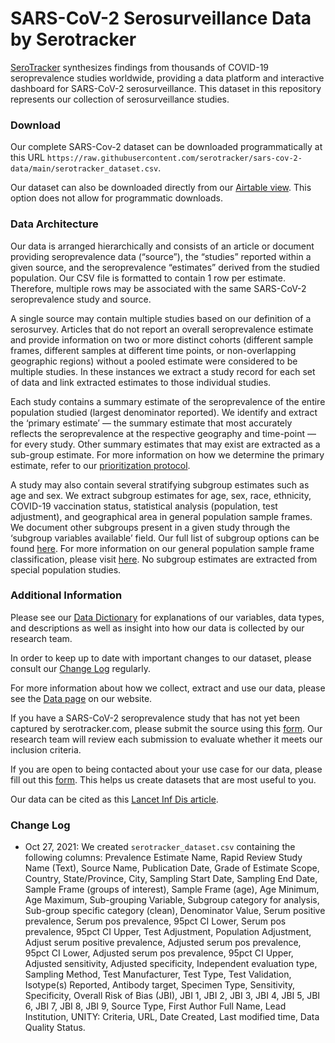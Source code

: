 
# SARS-CoV-2 Serosurveillance Data by Serotracker

[SeroTracker](https://serotracker.com/en/Explore) synthesizes findings from thousands of COVID-19 seroprevalence studies worldwide, providing a data platform and interactive dashboard for SARS-CoV-2 serosurveillance. This dataset in this repository represents our collection of serosurveillance studies.

### Download
Our complete SARS-Cov-2 dataset can be downloaded programmatically at this URL `https://raw.githubusercontent.com/serotracker/sars-cov-2-data/main/serotracker_dataset.csv`.

Our dataset can also be downloaded directly from our [Airtable view]([https://airtable.com/shraXWPJ9Yu7ybowM/tbljN2mhRVfSlZv2d?backgroundColor=blue&viewControls=on](https://airtable.com/shraXWPJ9Yu7ybowM/tbljN2mhRVfSlZv2d?backgroundColor=blue&viewControls=on)). This option does not allow for programmatic downloads.

### Data Architecture
Our data is arranged hierarchically and consists of an article or document providing seroprevalence data (“source”), the “studies” reported within a given source, and the seroprevalence “estimates” derived from the studied population. Our CSV file is formatted to contain 1 row per estimate. Therefore, multiple rows may be associated with the same SARS-CoV-2 seroprevalence study and source.

A single source may contain multiple studies based on our definition of a serosurvey. Articles that do not report an overall seroprevalence estimate and provide information on two or more distinct cohorts (different sample frames, different samples at different time points, or non-overlapping geographic regions) without a pooled estimate were considered to be multiple studies. In these instances we extract a study record for each set of data and link extracted estimates to those individual studies. 

Each study contains a summary estimate of the seroprevalence of the entire population studied (largest denominator reported). We identify and extract the ‘primary estimate’ — the summary estimate that most accurately reflects the seroprevalence at the respective geography and time-point — for every study. Other summary estimates that may exist are extracted as a sub-group estimate. For more information on how we determine the primary estimate, refer to our [prioritization protocol](https://docs.google.com/document/d/16FUS1fr5F_KpWHTznXiprzXZB_hDr8z3URhh9Zr78M8/edit?usp=sharing).

A study may also contain several stratifying subgroup estimates such as age and sex. We extract subgroup estimates for age, sex, race, ethnicity, COVID-19 vaccination status, statistical analysis (population, test adjustment), and geographical area in general population sample frames. We document other subgroups present in a given study through the ‘subgroup variables available’ field. Our full list of subgroup options can be found [here](https://docs.google.com/document/d/16FUS1fr5F_KpWHTznXiprzXZB_hDr8z3URhh9Zr78M8/edit?usp=sharing). For more information on our general population sample frame classification, please visit [here](https://docs.google.com/document/d/16FUS1fr5F_KpWHTznXiprzXZB_hDr8z3URhh9Zr78M8/edit?usp=sharing). No subgroup estimates are extracted from special population studies. 

### Additional Information
Please see our [Data Dictionary](https://airtable.com/shrz0CXeuUxlbd0Rm) for explanations of our variables, data types, and descriptions as well as insight into how our data is collected by our research team.

In order to keep up to date with important changes to our dataset, please consult our [Change Log](https://airtable.com/shrxpAlF6v0LeRYkA/tblC6jj904WXUzwVY) regularly.

For more information about how we collect, extract and use our data, please see the [Data page](https://serotracker.com/en/Data) on our website.

If you have a SARS-CoV-2 seroprevalence study that has not yet been captured by serotracker.com, please submit the source using this [form](https://docs.google.com/forms/d/e/1FAIpQLSdvNJReektutfMT-5bOTjfnvaY_pMAy8mImpQBAW-3v7_B2Bg/viewform). Our research team will review each submission to evaluate whether it meets our inclusion criteria.

If you are open to being contacted about your use case for our data, please fill out this [form](https://forms.gle/gqi3kvKQgasYCrQE9). This helps us create datasets that are most useful to you.

Our data can be cited as this [Lancet Inf Dis article](https://www.thelancet.com/journals/laninf/article/PIIS1473-3099(20)30631-9/fulltext#%20).

### Change Log
- Oct 27, 2021: We created `serotracker_dataset.csv` containing the following columns: Prevalence Estimate Name, Rapid Review Study Name (Text), Source Name, Publication Date, Grade of Estimate Scope, Country, State/Province, City, Sampling Start Date, Sampling End Date, Sample Frame (groups of interest), Sample Frame (age), Age Minimum, Age Maximum, Sub-grouping Variable, Subgroup category for analysis, Sub-group specific category (clean), Denominator Value, Serum positive prevalence, Serum pos prevalence, 95pct CI Lower, Serum pos prevalence, 95pct CI Upper, Test Adjustment, Population Adjustment, Adjust serum positive prevalence, Adjusted serum pos prevalence, 95pct CI Lower, Adjusted serum pos prevalence, 95pct CI Upper, Adjusted sensitivity, Adjusted specificity, Independent evaluation type, Sampling Method, Test Manufacturer, Test Type, Test Validation, Isotype(s) Reported, Antibody target, Specimen Type, Sensitivity, Specificity, Overall Risk of Bias (JBI), JBI 1, JBI 2, JBI 3, JBI 4, JBI 5, JBI 6, JBI 7, JBI 8, JBI 9, Source Type, First Author Full Name, Lead Institution, UNITY: Criteria, URL, Date Created, Last modified time, Data Quality Status.